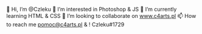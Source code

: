 👋 Hi, I’m @Czleku 
👀 I’m interested in Photoshop & JS 
🌱 I’m currently learning HTML & CSS 
💞️ I’m looking to collaborate on www.c4arts.pl
📫 How to reach me pomoc@c4arts.pl & ! Czleku#1729
